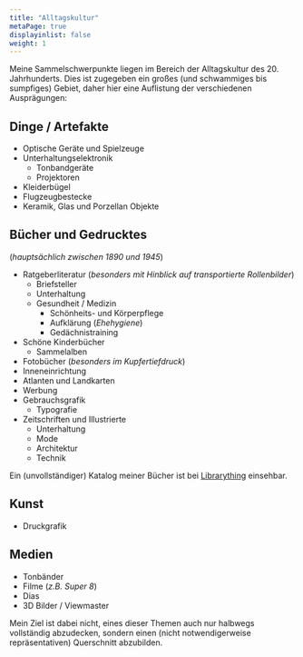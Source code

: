 ```yaml
---
title: "Alltagskultur"
metaPage: true
displayinlist: false
weight: 1
---
```


Meine Sammelschwerpunkte liegen im Bereich der Alltagskultur des 20. Jahrhunderts. Dies ist zugegeben ein großes (und schwammiges bis sumpfiges) Gebiet, daher hier eine Auflistung der verschiedenen Ausprägungen:

## Dinge / Artefakte
* Optische Geräte und Spielzeuge
* Unterhaltungselektronik
  * Tonbandgeräte
  * Projektoren
* Kleiderbügel
* Flugzeugbestecke
* Keramik, Glas und Porzellan Objekte

## Bücher und Gedrucktes
(*hauptsächlich zwischen 1890 und 1945*)
* Ratgeberliteratur (*besonders mit Hinblick auf transportierte Rollenbilder*)
  * Briefsteller
  * Unterhaltung
  * Gesundheit / Medizin
    * Schönheits- und Körperpflege
    * Aufklärung (*Ehehygiene*)
    * Gedächnistraining
* Schöne Kinderbücher
  * Sammelalben
* Fotobücher (*besonders im Kupfertiefdruck*)
* Inneneinrichtung
* Atlanten und Landkarten
* Werbung
* Gebrauchsgrafik
  * Typografie
* Zeitschriften und Illustrierte
  * Unterhaltung
  * Mode
  * Architektur
  * Technik

Ein (unvollständiger) Katalog meiner Bücher ist bei [Librarything](https://www.librarything.com/profile/cmahnke) einsehbar.

## Kunst
* Druckgrafik

## Medien
* Tonbänder
* Filme (*z.B. Super 8*)
* Dias
* 3D Bilder / Viewmaster

Mein Ziel ist dabei nicht, eines dieser Themen auch nur halbwegs vollständig abzudecken, sondern einen (nicht notwendigerweise repräsentativen) Querschnitt abzubilden.

